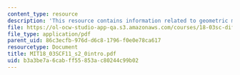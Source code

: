 ```yaml
---
content_type: resource
description: 'This resource contains information related to geometric methods: introduction.'
file: https://ol-ocw-studio-app-qa.s3.amazonaws.com/courses/18-03sc-differential-equations-fall-2011/b3a3be7a6cabff55853ac80244c99b02_MIT18_03SCF11_s2_0intro.pdf
file_type: application/pdf
parent_uid: 86c3ecfb-976d-d6c8-1796-f0e0e78ca617
resourcetype: Document
title: MIT18_03SCF11_s2_0intro.pdf
uid: b3a3be7a-6cab-ff55-853a-c80244c99b02
---
```

